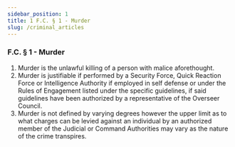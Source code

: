 ```yaml
---
sidebar_position: 1
title: 1 F.C. § 1 - Murder
slug: /criminal_articles
---
```

<h3 id="FC1.1">F.C. § 1 - Murder</h3>
<ol type="1"> 
	<li>Murder is the unlawful killing of a person with malice aforethought.</li>
	<li>Murder is justifiable if performed by a Security Force, Quick Reaction Force or Intelligence Authority if employed in self defense or under the Rules of Engagement listed under the specific guidelines, if said guidelines have been authorized by a representative of the Overseer Council.</li>
	<li>Murder is not defined by varying degrees however the upper limit as to what charges can be levied against an individual by an authorized member of the Judicial or Command Authorities may vary as the nature of the crime transpires.</li>
</ol>
